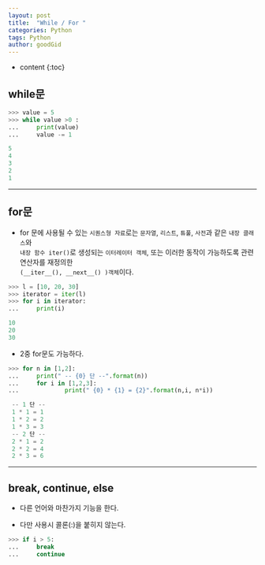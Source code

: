 ```yaml
---
layout: post
title:  "While / For "
categories: Python
tags: Python
author: goodGid
---
```

* content
{:toc}


## while문

``` python
>>> value = 5
>>> while value >0 :
...     print(value)
...     value -= 1

5
4
3
2
1
```


---


## for문


* for 문에 사용될 수 있는 `시퀀스형 자료`로는 `문자열`, `리스트`, `튜풀`, `사전`과 같은 `내장 클래스`와 <br> `내장 함수 iter()`로 생성되는 `이터레이터 객체`, 또는 이러한 동작이 가능하도록 관련 연산자를 재정의한 <br> `(__iter__(), __next__() )객체`이다.
``` python
>>> l = [10, 20, 30]
>>> iterator = iter(l)
>>> for i in iterator:
...     print(i)

10
20
30
```

* 2중 for문도 가능하다.

``` python
>>> for n in [1,2]:
...     print(" -- {0} 단 --".format(n))
...     for i in [1,2,3]:
...             print(" {0} * {1} = {2}".format(n,i, n*i))

 -- 1 단 --
 1 * 1 = 1
 1 * 2 = 2
 1 * 3 = 3
 -- 2 단 --
 2 * 1 = 2
 2 * 2 = 4
 2 * 3 = 6
```

---

## break, continue, else

* 다른 언어와 마찬가지 기능을 한다.

* 다만 사용시 콜론(:)을 붙히지 않는다.

``` python
>>> if i > 5:
...     break
...     continue

```
